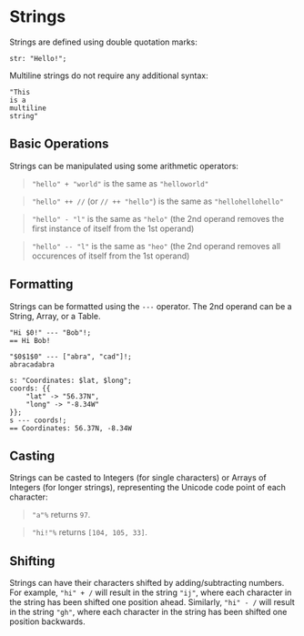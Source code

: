 # Strings

Strings are defined using double quotation marks:

```sm
str: "Hello!";
```

Multiline strings do not require any additional syntax:

```sm
"This
is a
multiline
string"
```


## Basic Operations

Strings can be manipulated using some arithmetic operators:

> `"hello" + "world"` is the same as `"helloworld"`

> `"hello" ++ //` (or `// ++ "hello"`) is the same as `"hellohellohello"`

> `"hello" - "l"` is the same as `"helo"` (the 2nd operand removes the first
> instance of itself from the 1st operand)

> `"hello" -- "l"` is the same as `"heo"` (the 2nd operand removes all occurences
> of itself from the 1st operand)


## Formatting

Strings can be formatted using the `---` operator.
The 2nd operand can be a String, Array, or a Table.
```sm
"Hi $0!" --- "Bob"!;
== Hi Bob!

"$0$1$0" --- ["abra", "cad"]!;
abracadabra

s: "Coordinates: $lat, $long";
coords: {{
    "lat" -> "56.37N",
    "long" -> "-8.34W"
}};
s --- coords!;
== Coordinates: 56.37N, -8.34W
```


## Casting

Strings can be casted to Integers (for single characters) or Arrays of Integers
(for longer strings), representing the Unicode code point of each character:

> `"a"%` returns `97`.

> `"hi!"%` returns `[104, 105, 33]`.


## Shifting

Strings can have their characters shifted by adding/subtracting numbers.
For example, `"hi" + /` will result in the string `"ij"`, where each character
in the string has been shifted one position ahead. Similarly, `"hi" - /` will
result in the string `"gh"`, where each character in the string has been shifted
one position backwards.
